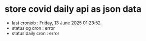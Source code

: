 # store covid daily api as json data

- last cronjob : Friday, 13 June 2025 01:23:52
- status og cron : error
- status daily cron : error
      
      